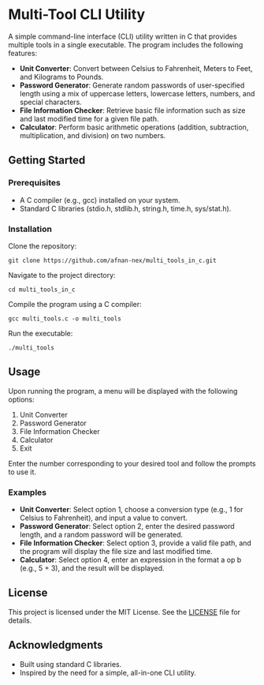 # **Multi-Tool CLI Utility**

A simple command-line interface (CLI) utility written in C that provides multiple tools in a single executable. The program includes the following features:

*   **Unit Converter**: Convert between Celsius to Fahrenheit, Meters to Feet, and Kilograms to Pounds.
*   **Password Generator**: Generate random passwords of user-specified length using a mix of uppercase letters, lowercase letters, numbers, and special characters.
*   **File Information Checker**: Retrieve basic file information such as size and last modified time for a given file path.
*   **Calculator**: Perform basic arithmetic operations (addition, subtraction, multiplication, and division) on two numbers.

## **Getting Started**

### **Prerequisites**

*   A C compiler (e.g., gcc) installed on your system.
*   Standard C libraries (stdio.h, stdlib.h, string.h, time.h, sys/stat.h).

### **Installation**

Clone the repository:  
```
git clone https://github.com/afnan-nex/multi_tools_in_c.git
```
Navigate to the project directory:  
```
cd multi_tools_in_c
```
Compile the program using a C compiler:  
```
gcc multi_tools.c -o multi_tools
```
Run the executable:  
```
./multi_tools
```
## **Usage**

Upon running the program, a menu will be displayed with the following options:

1.  Unit Converter
2.  Password Generator
3.  File Information Checker
4.  Calculator
5.  Exit

Enter the number corresponding to your desired tool and follow the prompts to use it.

### **Examples**

*   **Unit Converter**: Select option 1, choose a conversion type (e.g., 1 for Celsius to Fahrenheit), and input a value to convert.
*   **Password Generator**: Select option 2, enter the desired password length, and a random password will be generated.
*   **File Information Checker**: Select option 3, provide a valid file path, and the program will display the file size and last modified time.
*   **Calculator**: Select option 4, enter an expression in the format a op b (e.g., 5 + 3), and the result will be displayed.

## **License**

This project is licensed under the MIT License. See the [LICENSE](https://grok.com/chat/LICENSE) file for details.

## **Acknowledgments**

*   Built using standard C libraries.
*   Inspired by the need for a simple, all-in-one CLI utility.
